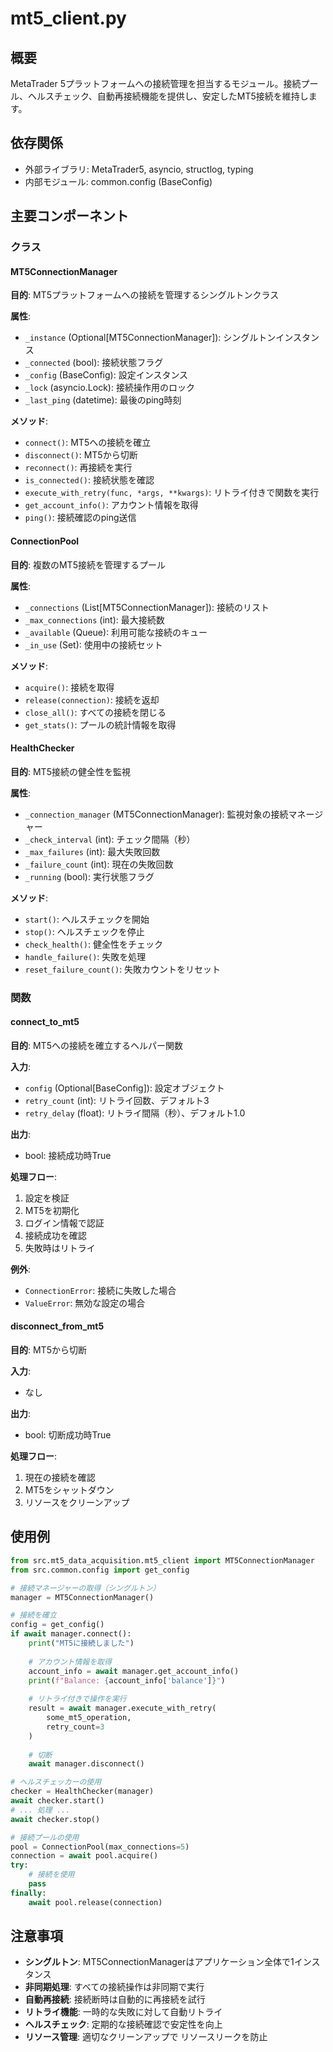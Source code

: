 # mt5_client.py

## 概要
MetaTrader 5プラットフォームへの接続管理を担当するモジュール。接続プール、ヘルスチェック、自動再接続機能を提供し、安定したMT5接続を維持します。

## 依存関係
- 外部ライブラリ: MetaTrader5, asyncio, structlog, typing
- 内部モジュール: common.config (BaseConfig)

## 主要コンポーネント

### クラス

#### MT5ConnectionManager
**目的**: MT5プラットフォームへの接続を管理するシングルトンクラス

**属性**:
- `_instance` (Optional[MT5ConnectionManager]): シングルトンインスタンス
- `_connected` (bool): 接続状態フラグ
- `_config` (BaseConfig): 設定インスタンス
- `_lock` (asyncio.Lock): 接続操作用のロック
- `_last_ping` (datetime): 最後のping時刻

**メソッド**:
- `connect()`: MT5への接続を確立
- `disconnect()`: MT5から切断
- `reconnect()`: 再接続を実行
- `is_connected()`: 接続状態を確認
- `execute_with_retry(func, *args, **kwargs)`: リトライ付きで関数を実行
- `get_account_info()`: アカウント情報を取得
- `ping()`: 接続確認のping送信

#### ConnectionPool
**目的**: 複数のMT5接続を管理するプール

**属性**:
- `_connections` (List[MT5ConnectionManager]): 接続のリスト
- `_max_connections` (int): 最大接続数
- `_available` (Queue): 利用可能な接続のキュー
- `_in_use` (Set): 使用中の接続セット

**メソッド**:
- `acquire()`: 接続を取得
- `release(connection)`: 接続を返却
- `close_all()`: すべての接続を閉じる
- `get_stats()`: プールの統計情報を取得

#### HealthChecker
**目的**: MT5接続の健全性を監視

**属性**:
- `_connection_manager` (MT5ConnectionManager): 監視対象の接続マネージャー
- `_check_interval` (int): チェック間隔（秒）
- `_max_failures` (int): 最大失敗回数
- `_failure_count` (int): 現在の失敗回数
- `_running` (bool): 実行状態フラグ

**メソッド**:
- `start()`: ヘルスチェックを開始
- `stop()`: ヘルスチェックを停止
- `check_health()`: 健全性をチェック
- `handle_failure()`: 失敗を処理
- `reset_failure_count()`: 失敗カウントをリセット

### 関数

#### connect_to_mt5
**目的**: MT5への接続を確立するヘルパー関数

**入力**:
- `config` (Optional[BaseConfig]): 設定オブジェクト
- `retry_count` (int): リトライ回数、デフォルト3
- `retry_delay` (float): リトライ間隔（秒）、デフォルト1.0

**出力**:
- bool: 接続成功時True

**処理フロー**:
1. 設定を検証
2. MT5を初期化
3. ログイン情報で認証
4. 接続成功を確認
5. 失敗時はリトライ

**例外**:
- `ConnectionError`: 接続に失敗した場合
- `ValueError`: 無効な設定の場合

#### disconnect_from_mt5
**目的**: MT5から切断

**入力**:
- なし

**出力**:
- bool: 切断成功時True

**処理フロー**:
1. 現在の接続を確認
2. MT5をシャットダウン
3. リソースをクリーンアップ

## 使用例
```python
from src.mt5_data_acquisition.mt5_client import MT5ConnectionManager
from src.common.config import get_config

# 接続マネージャーの取得（シングルトン）
manager = MT5ConnectionManager()

# 接続を確立
config = get_config()
if await manager.connect():
    print("MT5に接続しました")
    
    # アカウント情報を取得
    account_info = await manager.get_account_info()
    print(f"Balance: {account_info['balance']}")
    
    # リトライ付きで操作を実行
    result = await manager.execute_with_retry(
        some_mt5_operation,
        retry_count=3
    )
    
    # 切断
    await manager.disconnect()

# ヘルスチェッカーの使用
checker = HealthChecker(manager)
await checker.start()
# ... 処理 ...
await checker.stop()

# 接続プールの使用
pool = ConnectionPool(max_connections=5)
connection = await pool.acquire()
try:
    # 接続を使用
    pass
finally:
    await pool.release(connection)
```

## 注意事項
- **シングルトン**: MT5ConnectionManagerはアプリケーション全体で1インスタンス
- **非同期処理**: すべての接続操作は非同期で実行
- **自動再接続**: 接続断時は自動的に再接続を試行
- **リトライ機能**: 一時的な失敗に対して自動リトライ
- **ヘルスチェック**: 定期的な接続確認で安定性を向上
- **リソース管理**: 適切なクリーンアップで リソースリークを防止